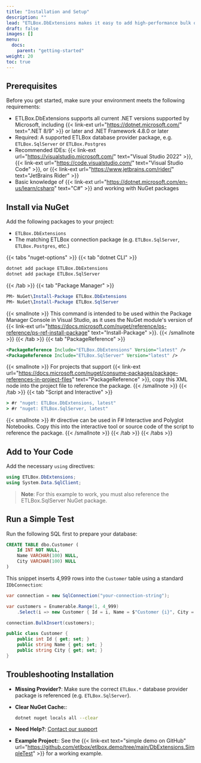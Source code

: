 ```yaml
---
title: "Installation and Setup"
description: ""
lead: "ETLBox.DbExtensions makes it easy to add high-performance bulk operations to any ADO.NET or Dapper-based application. With just one NuGet package and a few lines of code, you can insert, update, delete, or merge thousands of rows—fast and reliably."
draft: false
images: []
menu:
  docs:
    parent: "getting-started"
weight: 20
toc: true
---
```


## Prerequisites

Before you get started, make sure your environment meets the following requirements:

- ETLBox.DbExtensions supports all current .NET versions supported by Microsoft, including {{< link-ext url="https://dotnet.microsoft.com/" text=".NET 8/9" >}} or later and .NET Framework 4.8.0 or later
- Required: A supported ETLBox database provider package, e.g. `ETLBox.SqlServer` or `ETLBox.Postgres`
- Recommended IDEs: {{< link-ext url="https://visualstudio.microsoft.com/" text="Visual Studio 2022" >}}, {{< link-ext url="https://code.visualstudio.com/" text="Visual Studio Code" >}}, or {{< link-ext url="https://www.jetbrains.com/rider/" text="JetBrains Rider" >}}
- Basic knowledge of {{< link-ext url="https://dotnet.microsoft.com/en-us/learn/csharp" text="C#" >}} and working with NuGet packages

## Install via NuGet

Add the following packages to your project:

- `ETLBox.DbExtensions`
- The matching ETLBox connection package (e.g. `ETLBox.SqlServer`, `ETLBox.Postgres`, etc.)

{{< tabs "nuget-options" >}}
{{< tab "dotnet CLI" >}}
```cmd
dotnet add package ETLBox.DbExtensions
dotnet add package ETLBox.SqlServer
```
{{< /tab >}}
{{< tab "Package Manager" >}}
```ps1
PM> NuGet\Install-Package ETLBox.DbExtensions
PM> NuGet\Install-Package ETLBox.SqlServer
```
{{< smallnote >}}
This command is intended to be used within the Package Manager Console in Visual Studio, as it uses the NuGet module's version of {{< link-ext url="https://docs.microsoft.com/nuget/reference/ps-reference/ps-ref-install-package" text="Install-Package" >}}.
{{< /smallnote >}}
{{< /tab >}}
{{< tab "PackageReference" >}}
```xml
<PackageReference Include="ETLBox.DbExtensions" Version="latest" />
<PackageReference Include="ETLBox.SqlServer" Version="latest" />
```
{{< smallnote >}}
For projects that support {{< link-ext url="https://docs.microsoft.com/nuget/consume-packages/package-references-in-project-files" text="PackageReference" >}}, copy this XML node into the project file to reference the package.
{{< /smallnote >}}
{{< /tab >}}
{{< tab "Script and Interactive" >}}
```cmd
> #r "nuget: ETLBox.DbExtensions, latest"
> #r "nuget: ETLBox.SqlServer, latest"
```
{{< smallnote >}}
#r directive can be used in F# Interactive and Polyglot Notebooks. Copy this into the interactive tool or source code of the script to reference the package.
{{< /smallnote >}}
{{< /tab >}}
{{< /tabs >}}


## Add to Your Code

Add the necessary `using` directives:

```csharp
using ETLBox.DbExtensions;
using System.Data.SqlClient;
```
> **Note**: For this example to work, you must also reference the ETLBox.SqlServer NuGet package.

## Run a Simple Test

Run the following SQL first to prepare your database:

```sql
CREATE TABLE dbo.Customer (
    Id INT NOT NULL,
    Name VARCHAR(100) NULL,
    City VARCHAR(100) NULL
)
```
This snippet inserts 4,999 rows into the `Customer` table using a standard `IDbConnection`:

```csharp
var connection = new SqlConnection("your-connection-string");

var customers = Enumerable.Range(1, 4_999)
    .Select(i => new Customer { Id = i, Name = $"Customer {i}", City = $"City {i % 50}" });

connection.BulkInsert(customers);

public class Customer {
    public int Id { get; set; }
    public string Name { get; set; }
    public string City { get; set; }
}
```

## Troubleshooting Installation

- **Missing Provider?**: Make sure the correct `ETLBox.*` database provider package is referenced (e.g. `ETLBox.SqlServer`).

- **Clear NuGet Cache:**:
  ```bash
  dotnet nuget locals all --clear
  ```

- **Need Help?**: [Contact our support](/support/options)

- **Example Project:**: See the {{< link-ext text="simple demo on GitHub" url="https://github.com/etlbox/etlbox.demo/tree/main/DbExtensions.SimpleTest" >}} for a working example.
